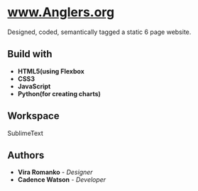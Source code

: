 


# www.Anglers.org
Designed, coded, semantically tagged a static 6 page website.



## Build with
* **HTML5(using Flexbox**
* **CSS3**
* **JavaScript**
* **Python(for creating charts)**

## Workspace
SublimeText

## Authors

* **Vira Romanko** - *Designer* 
* **Cadence Watson** - *Developer* 



